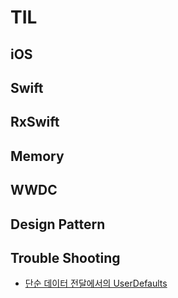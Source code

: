 # TIL


## iOS

## Swift

## RxSwift

## Memory

## WWDC

## Design Pattern

## Trouble Shooting

- [단순 데이터 전달에서의 UserDefaults](https://github.com/seungchan2/TIL/issues/1) 
